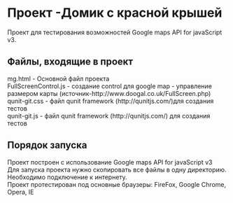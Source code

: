 <h1>Проект -Домик с красной крышей</h1>
Проект для тестирования возможностей Google maps API for javaScript v3.
 
<h2>Файлы, входящие в проект</h2>
mg.html - Основной файл проекта<br />
FullScreenControl.js - создание control для google map - управление размером карты (источник-http://www.doogal.co.uk/FullScreen.php)<br />
qunit-git.css - файл qunit framework (http://qunitjs.com/)для создания тестов<br />
qunit-git.js - файл qunit framework (http://qunitjs.com/) для создания тестов<br />
<h2>Порядок запуска</h2>
Проект построен с использование Google maps API for javaScript v3 <br />
Для запуска проекта нужно скопировать все файлы в одну директорию. Необходимо подключение к интернету. <br />
Проект протестирован под основные браузеры: FireFox, Google Chrome, Opera, IE <br />



